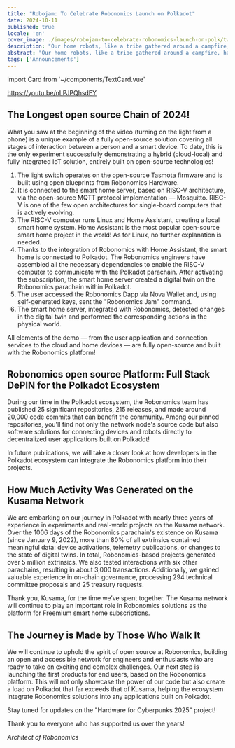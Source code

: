 ```yaml
---
title: "Robojam: To Celebrate Robonomics Launch on Polkadot"
date: 2024-10-11
published: true
locale: 'en'
cover_image: ./images/robojam-to-celebrate-robonomics-launch-on-polk/twitter-blog-jam.jpg
description: "Our home robots, like a tribe gathered around a campfire, have come together to celebrate the launch on Polkadot! Instead of the traditional red ribbon, we decided to showcase the longest open-source chain of 2024, built on a RISC-V architecture computer. We hope that this launch demo will spark great interest within the Polkadot ecosystem!"
abstract: "Our home robots, like a tribe gathered around a campfire, have come together to celebrate the launch on Polkadot! Instead of the traditional red ribbon, we decided to showcase the longest open-source chain of 2024, built on a RISC-V architecture computer. We hope that this launch demo will spark great interest within the Polkadot ecosystem!"
tags: ['Announcements']
---
```

import Card from '~/components/TextCard.vue'

https://youtu.be/nLPJPQhsdEY

## The Longest open source Chain of 2024!   

What you saw at the beginning of the video (turning on the light from a phone) is a unique example of a fully open-source solution covering all stages of interaction between a person and a smart device. To date, this is the only experiment successfully demonstrating a hybrid (cloud-local) and fully integrated IoT solution, entirely built on open-source technologies!

<rb-image zoom src="./images/robojam-to-celebrate-robonomics-launch-on-polk/risk-v_infocrafic-2.jpg" alt="RISC-V Infographics" />

1. The light switch operates on the open-source Tasmota firmware and is built using open blueprints from Robonomics Hardware.   
2. It is connected to the smart home server, based on RISC-V architecture, via the open-source MQTT protocol implementation — Mosquitto. RISC-V is one of the few open architectures for single-board computers that is actively evolving.   
3. The RISC-V computer runs Linux and Home Assistant, creating a local smart home system. Home Assistant is the most popular open-source smart home project in the world! As for Linux, no further explanation is needed.   
4. Thanks to the integration of Robonomics with Home Assistant, the smart home is connected to Polkadot. The Robonomics engineers have assembled all the necessary dependencies to enable the RISC-V computer to communicate with the Polkadot parachain. After activating the subscription, the smart home server created a digital twin on the Robonomics parachain within Polkadot.   
5. The user accessed the Robonomics Dapp via Nova Wallet and, using self-generated keys, sent the "Robonomics Jam" command.   
6. The smart home server, integrated with Robonomics, detected changes in the digital twin and performed the corresponding actions in the physical world.   

All elements of the demo — from the user application and connection services to the cloud and home devices — are fully open-source and built with the Robonomics platform!  

## Robonomics open source Platform: Full Stack DePIN for the Polkadot Ecosystem   

During our time in the Polkadot ecosystem, the Robonomics team has published 25 significant repositories,  215 releases, and made around 20,000 code commits that can benefit the community. Among our pinned repositories, you'll find not only the network node's source code but also software solutions for connecting devices and robots directly to decentralized user applications built on Polkadot!  

<rb-image zoom src="./images/robojam-to-celebrate-robonomics-launch-on-polk/image.png" alt="Robonomics GitHub" />  

In future publications, we will take a closer look at how developers in the Polkadot ecosystem can integrate the Robonomics platform into their projects.   

## How Much Activity Was Generated on the Kusama Network   

We are embarking on our journey in Polkadot with nearly three years of experience in experiments and real-world projects on the Kusama network. Over the 1006 days of the Robonomics parachain's existence on Kusama (since January 9, 2022), more than 80% of all extrinsics contained meaningful data: device activations, telemetry publications, or changes to the state of digital twins. In total, Robonomics-based projects generated over 5 million extrinsics. We also tested interactions with six other parachains, resulting in about 3,000 transactions. Additionally, we gained valuable experience in on-chain governance, processing 294 technical committee proposals and 25 treasury requests.

Thank you, Kusama, for the time we’ve spent together. The Kusama network will continue to play an important role in Robonomics solutions as the platform for Freemium smart home subscriptions.   

## The Journey is Made by Those Who Walk It   

We will continue to uphold the spirit of open source at Robonomics, building an open and accessible network for engineers and enthusiasts who are ready to take on exciting and complex challenges. Our next step is launching the first products for end users, based on the Robonomics platform. This will not only showcase the power of our code but also create a load on Polkadot that far exceeds that of Kusama, helping the ecosystem integrate Robonomics solutions into any applications built on Polkadot.

Stay tuned for updates on the "Hardware for Cyberpunks 2025" project!   

Thank you to everyone who has supported us over the years!

*Architect of Robonomics*   
